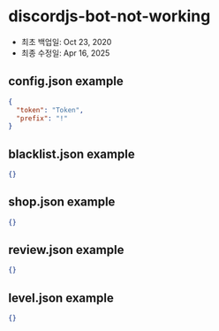 # discordjs-bot-not-working
- 최초 백업일: Oct 23, 2020
- 최종 수정일: Apr 16, 2025

## config.json example
```json
{
  "token": "Token",
  "prefix": "!"
}
```

## blacklist.json example
```json
{}
```

## shop.json example
```json
{}
```

## review.json example
```json
{}
```

## level.json example
```json
{}
